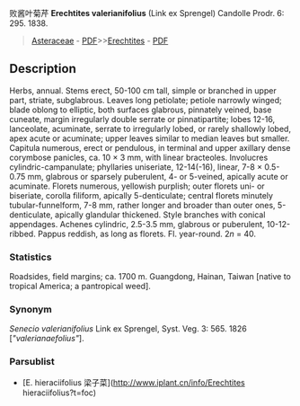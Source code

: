 败酱叶菊芹 **Erechtites valerianifolius** (Link ex Sprengel) Candolle Prodr. 6: 295. 1838.

> [Asteraceae](http://www.iplant.cn/info/Asteraceae?t=foc) - [PDF](http://www.iplant.cn/foc/pdf/Asteraceae.pdf)>>[Erechtites](http://www.iplant.cn/info/Erechtites?t=foc) - [PDF](http://www.iplant.cn/foc/pdf/Erechtites.pdf)

## Description

Herbs, annual. Stems erect, 50-100 cm tall, simple or branched in upper part, striate, subglabrous. Leaves long petiolate; petiole narrowly winged; blade oblong to elliptic, both surfaces glabrous, pinnately veined, base cuneate, margin irregularly double serrate or pinnatipartite; lobes 12-16, lanceolate, acuminate, serrate to irregularly lobed, or rarely shallowly lobed, apex acute or acuminate; upper leaves similar to median leaves but smaller. Capitula numerous, erect or pendulous, in terminal and upper axillary dense corymbose panicles, ca. 10 × 3 mm, with linear bracteoles. Involucres cylindric-campanulate; phyllaries uniseriate, 12-14(-16), linear, 7-8 × 0.5-0.75 mm, glabrous or sparsely puberulent, 4- or 5-veined, apically acute or acuminate. Florets numerous, yellowish purplish; outer florets uni- or biseriate, corolla filiform, apically 5-denticulate; central florets minutely tubular-funnelform, 7-8 mm, rather longer and broader than outer ones, 5-denticulate, apically glandular thickened. Style branches with conical appendages. Achenes cylindric, 2.5-3.5 mm, glabrous or puberulent, 10-12-ribbed. Pappus reddish, as long as florets. Fl. year-round. 2*n* = 40.

### Statistics
Roadsides, field margins; ca. 1700 m. Guangdong, Hainan, Taiwan [native to tropical America; a pantropical weed].

### Synonym
*Senecio valerianifolius* Link ex Sprengel, Syst. Veg. 3: 565. 1826 [*\"valerianaefolius\"*].

### Parsublist

* [E.  hieraciifolius  梁子菜](http://www.iplant.cn/info/Erechtites hieraciifolius?t=foc)
